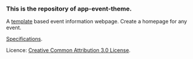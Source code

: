 ### This is the repository of app-event-theme.

A [template](https://themefisher.com/products/eventre-event-conference-website-template/) based event information webpage. Create a homepage for any event.

[Specifications](https://docs.google.com/document/d/1BYlj6XnQ9CNhgloIb36ump8tsKNouTdtBem6UQ0VRes/edit#).

Licence: [Creative Common Attribution 3.0 License](https://themefisher.com/license/).
